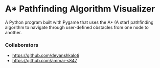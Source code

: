 # A* Pathfinding Algorithm Visualizer
A Python program built with Pygame that uses the A* (A star) pathfinding algorithm to navigate through user-defined obstacles from one node to another.

### Collaborators
* <a href="https://github.com/devanshkaloti">https://github.com/devanshkaloti</a>
* <a href="https://github.com/ammar-s847">https://github.com/ammar-s847</a>